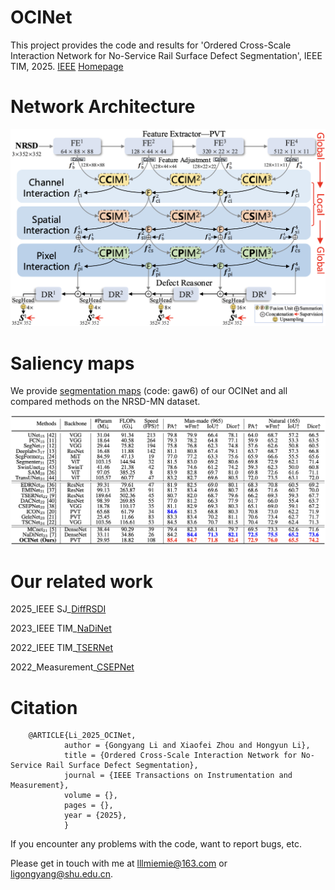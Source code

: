 # OCINet
This project provides the code and results for 'Ordered Cross-Scale Interaction Network for No-Service Rail Surface Defect Segmentation', IEEE TIM, 2025. [IEEE](https://ieeexplore.ieee.org/document/11018271) [Homepage](https://mathlee.github.io/)

# Network Architecture
   <div align=center>
   <img src="https://github.com/MathLee/OCINet/blob/main/images/OCINet.png">
   </div>


# Saliency maps
   We provide [segmentation maps](https://pan.baidu.com/s/1oXRsAWJLpat-RydXWlfvTQ) (code: gaw6) of our OCINet and all compared methods on the NRSD-MN dataset.
      
   ![Image](https://github.com/MathLee/OCINet/blob/main/images/table.png)
   
# Our related work
2025_IEEE SJ_[DiffRSDI](https://github.com/zeroyi37/DiffRSDI)

2023_IEEE TIM_[NaDiNet](https://github.com/monxxcn/NaDiNet)

2022_IEEE TIM_[TSERNet](https://github.com/monxxcn/TSERNet)

2022_Measurement_[CSEPNet](https://github.com/showmaker369/CSEPNet)


# Citation
        @ARTICLE{Li_2025_OCINet,
                author = {Gongyang Li and Xiaofei Zhou and Hongyun Li},
                title = {Ordered Cross-Scale Interaction Network for No-Service Rail Surface Defect Segmentation},
                journal = {IEEE Transactions on Instrumentation and Measurement},
                volume = {},
                pages = {},
                year = {2025},
                }
                
                
If you encounter any problems with the code, want to report bugs, etc.

Please get in touch with me at lllmiemie@163.com or ligongyang@shu.edu.cn.

